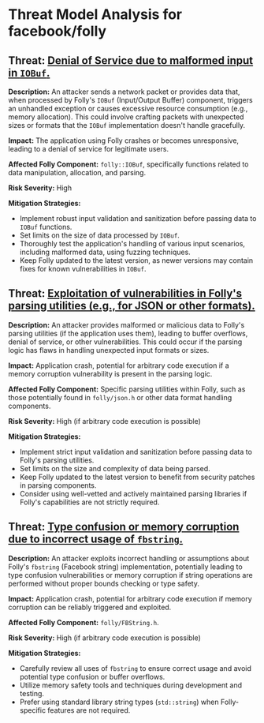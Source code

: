 # Threat Model Analysis for facebook/folly

## Threat: [Denial of Service due to malformed input in `IOBuf`.](./threats/denial_of_service_due_to_malformed_input_in__iobuf_.md)

**Description:** An attacker sends a network packet or provides data that, when processed by Folly's `IOBuf` (Input/Output Buffer) component, triggers an unhandled exception or causes excessive resource consumption (e.g., memory allocation). This could involve crafting packets with unexpected sizes or formats that the `IOBuf` implementation doesn't handle gracefully.

**Impact:** The application using Folly crashes or becomes unresponsive, leading to a denial of service for legitimate users.

**Affected Folly Component:** `folly::IOBuf`, specifically functions related to data manipulation, allocation, and parsing.

**Risk Severity:** High

**Mitigation Strategies:**
*   Implement robust input validation and sanitization before passing data to `IOBuf` functions.
*   Set limits on the size of data processed by `IOBuf`.
*   Thoroughly test the application's handling of various input scenarios, including malformed data, using fuzzing techniques.
*   Keep Folly updated to the latest version, as newer versions may contain fixes for known vulnerabilities in `IOBuf`.

## Threat: [Exploitation of vulnerabilities in Folly's parsing utilities (e.g., for JSON or other formats).](./threats/exploitation_of_vulnerabilities_in_folly's_parsing_utilities__e_g___for_json_or_other_formats_.md)

**Description:** An attacker provides malformed or malicious data to Folly's parsing utilities (if the application uses them), leading to buffer overflows, denial of service, or other vulnerabilities. This could occur if the parsing logic has flaws in handling unexpected input formats or sizes.

**Impact:** Application crash, potential for arbitrary code execution if a memory corruption vulnerability is present in the parsing logic.

**Affected Folly Component:**  Specific parsing utilities within Folly, such as those potentially found in `folly/json.h` or other data format handling components.

**Risk Severity:** High (if arbitrary code execution is possible)

**Mitigation Strategies:**
*   Implement strict input validation and sanitization before passing data to Folly's parsing utilities.
*   Set limits on the size and complexity of data being parsed.
*   Keep Folly updated to the latest version to benefit from security patches in parsing components.
*   Consider using well-vetted and actively maintained parsing libraries if Folly's capabilities are not strictly required.

## Threat: [Type confusion or memory corruption due to incorrect usage of `fbstring`.](./threats/type_confusion_or_memory_corruption_due_to_incorrect_usage_of__fbstring_.md)

**Description:** An attacker exploits incorrect handling or assumptions about Folly's `fbstring` (Facebook string) implementation, potentially leading to type confusion vulnerabilities or memory corruption if string operations are performed without proper bounds checking or type safety.

**Impact:** Application crash, potential for arbitrary code execution if memory corruption can be reliably triggered and exploited.

**Affected Folly Component:** `folly/FBString.h`.

**Risk Severity:** High (if arbitrary code execution is possible)

**Mitigation Strategies:**
*   Carefully review all uses of `fbstring` to ensure correct usage and avoid potential type confusion or buffer overflows.
*   Utilize memory safety tools and techniques during development and testing.
*   Prefer using standard library string types (`std::string`) when Folly-specific features are not required.

